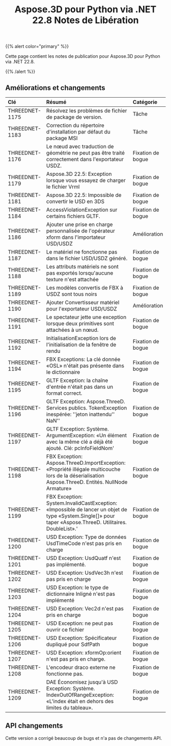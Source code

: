 ﻿---
title: Aspose.3D pour Python via .NET 22.8 Notes de Libération
type: docs
weight: 5
url: /fr/python-net/aspose-3d-for-python-net-22-8-release-notes/
description: Les notes de sortie du Aspose.3D pour Python via .NET 22.8.
---
{{% alert color="primary" %}}

Cette page contient les notes de publication pour Aspose.3D pour Python via .NET 22.8.

{{% /alert %}}
## **Améliorations et changements**

|**Clé**|**Résumé**|**Catégorie**|
|:- |:- |:- |
|THREEDNET-1175 |Résolvez les problèmes de fichier de package de version.|Tâche|
|THREEDNET-1183 |Correction du répertoire d'installation par défaut du package MSI|Tâche|
|THREEDNET-1176 |Le nœud avec traduction de géométrie ne peut pas être traité correctement dans l'exportateur USDZ.|Fixation de bogue|
|THREEDNET-1179 |Aspose.3D 22.5: Exception lorsque vous essayez de charger le fichier Vrml|Fixation de bogue|
|THREEDNET-1181 |Aspose.3D 22.5: Impossible de convertir le USD en 3DS|Fixation de bogue|
|THREEDNET-1184 |AccessViolationException sur certains fichiers GLTF.|Fixation de bogue|
|THREEDNET-1186 |Ajouter une prise en charge personnalisée de l'opérateur xform dans l'importateur USD/USDZ|Amélioration|
|THREEDNET-1187 |Le matériel ne fonctionne pas dans le fichier USD/USDZ généré.|Fixation de bogue|
|THREEDNET-1188 |Les attributs matériels ne sont pas exportés lorsqu'aucune texture n'est attachée|Fixation de bogue|
|THREEDNET-1189 |Les modèles convertis de FBX à USDZ sont tous noirs|Fixation de bogue|
|THREEDNET-1190 |Ajouter Convertisseur matériel pour l'exportateur USD/USDZ|Amélioration|
|THREEDNET-1191 |Le spectateur jette une exception lorsque deux primitives sont attachées à un nœud.|Fixation de bogue|
|THREEDNET-1192 |InitialisationException lors de l'initialisation de la fenêtre de rendu|Fixation de bogue|
|THREEDNET-1194 |FBX Exceptions: La clé donnée «OSL» n'était pas présente dans le dictionnaire|Fixation de bogue|
|THREEDNET-1195 |GLTF Exception: la chaîne d'entrée n'était pas dans un format correct.|Fixation de bogue|
|THREEDNET-1196 |GLTF Exception: Aspose.ThreeD. Services publics. TokenException inespérée: ''jeton inattendu'' NaN''|Fixation de bogue|
|THREEDNET-1197 |GLTF Exception: Système. ArgumentException: «Un élément avec la même clé a déjà été ajouté. Clé: pcInfoFieldNom'|Fixation de bogue|
|THREEDNET-1198 |FBX Exception: Aspose.ThreeD.ImportException: «Propriété illégale multicouche lors de la déserialisation Aspose.ThreeD. Entités. NullNode Armature»|Fixation de bogue|
|THREEDNET-1199 |FBX Exception: System.InvalidCastException: «Impossible de lancer un objet de type «System.Single[]» pour taper «Aspose.ThreeD. Utilitaires. DoubleList».'|Fixation de bogue|
|THREEDNET-1200 |USD Exception: Type de données UsdTimeCode n'est pas pris en charge|Fixation de bogue|
|THREEDNET-1201 |USD Exception: UsdQuatf n'est pas implémenté.|Fixation de bogue|
|THREEDNET-1202 |USD Exception: UsdVec3h n'est pas pris en charge|Fixation de bogue|
|THREEDNET-1203 |USD Exception: le type de dictionnaire Inligné n'est pas implémenté|Fixation de bogue|
|THREEDNET-1204 |USD Exception: Vec2d n'est pas pris en charge|Fixation de bogue|
|THREEDNET-1205 |USD Exception: ne peut pas ouvrir ce fichier|Fixation de bogue|
|THREEDNET-1206 |USD Exception: Spécificateur dupliqué pour SdfPath|Fixation de bogue|
|THREEDNET-1207 |USD Exception: xformOp:orient n'est pas pris en charge.|Fixation de bogue|
|THREEDNET-1208 |L'encodeur draco externe ne fonctionne pas.|Fixation de bogue|
|THREEDNET-1209 |DAE Économisez jusqu'à USD Exception: Système. IndexOutOfRangeException: «L'index était en dehors des limites du tableau».|Fixation de bogue|



## API changements ##

Cette version a corrigé beaucoup de bugs et n'a pas de changements API.
		
		




